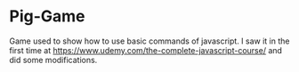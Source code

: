 # Pig-Game
Game used to show how to use basic commands of javascript. I saw it in the first time at https://www.udemy.com/the-complete-javascript-course/ and did some modifications.
